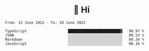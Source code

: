 <h1 align="center">👋 Hi</h1>
<!-- <h3 align="center">An enthusiastic frontend developer</h3> -->

<!--START_SECTION:waka-->

```text
From: 13 June 2022 - To: 20 June 2022

TypeScript                   ████████████████████████▓   98.97 %
JSON                         ░░░░░░░░░░░░░░░░░░░░░░░░░   00.53 %
Markdown                     ░░░░░░░░░░░░░░░░░░░░░░░░░   00.34 %
JavaScript                   ░░░░░░░░░░░░░░░░░░░░░░░░░   00.16 %
```

<!--END_SECTION:waka-->
